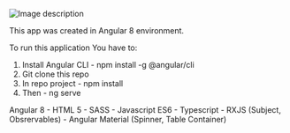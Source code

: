 ![Image description](https://i.ibb.co/6YkkzYR/photo.jpg)


This app was created in Angular 8 environment.

To run this application You have to:

1. Install Angular CLI - npm install -g @angular/cli
2. Git clone this repo
3. In repo project - npm install
4. Then - ng serve


Angular 8 - 
HTML 5 - 
SASS - 
Javascript ES6 - 
Typescript - 
RXJS (Subject, Obsrervables) - 
Angular Material (Spinner, Table Container)
